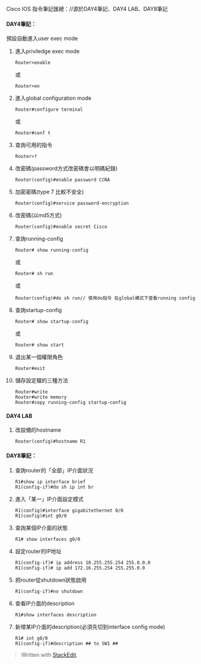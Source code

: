 Cisco IOS 指令筆記匯總：//源於DAY4筆記、DAY4 LAB、DAY8筆記


#### DAY4筆記：

預設自動進入user exec mode

 1. 進入priviledge exec mode

	    Router>enable
	或

	    Router>en

 2. 進入global configuration mode

	    Router#configure terminal
	或

	    Router#conf t

 3. 查詢可用的指令

	    Router>?

 4. 改密碼(password方式改密碼會以明碼紀錄)

	    Router(config)#enable password CCNA

 5. 加密密碼(type 7 比較不安全)

	    Router(config)#service password-encryption

 6. 改密碼(以md5方式)

	    Router(config)#enable secret Cisco

 7. 查詢running-config

	    Router# show running-config
	或

	    Router# sh run
	或
	
	    Router(config)#do sh run// 使用do指令 在global模式下查看running config

 8. 查詢startup-config

	    Router# show startup-config
	或
	
	    Router# show start

 9. 退出某一個權限角色
 
	    Router#exit

10. 儲存設定檔的三種方法

		Router#write
		Router#write memory
		Router#copy running-config startup-config

#### DAY4 LAB

 1. 改設備的hostname

		Router(config)#hostname R1

#### DAY8筆記：

 1. 查詢router的「全部」IP介面狀況

	    R1#show ip interface brief
	    R1(config-if)#do sh ip int br
 2. 進入「某一」IP介面設定模式

		R1(config)#interface gigabitethernet 0/0
  	    R1(config)#int g0/0
		 
 3. 查詢某個IP介面的狀態

		R1# show interfaces g0/0
 4. 設定router的IP地址

		R1(config-if)# ip address 10.255.255.254 255.0.0.0
		R1(config-if)# ip add 172.16.255.254 255.255.0.0
 5. 把router從shutdown狀態啟用

		R1(config-if)#no shutdown
 6. 查看IP介面的description

		R1#show interfaces description

 7. 新增某IP介面的description(必須先切到interface config mode)

	    R1# int g0/0
	    R1(config-if)#description ## to SW1 ##

> Written with [StackEdit](https://stackedit.io/).